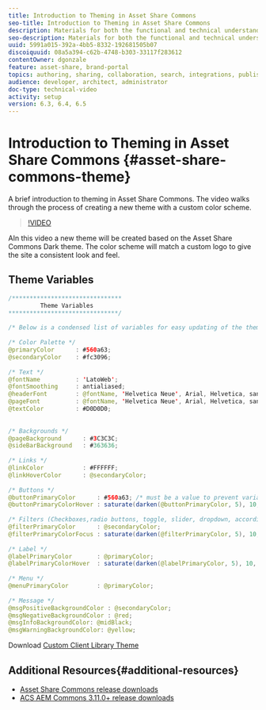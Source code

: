```yaml
---
title: Introduction to Theming in Asset Share Commons
seo-title: Introduction to Theming in Asset Share Commons
description: Materials for both the functional and technical understanding Assets Share Commons
seo-description: Materials for both the functional and technical understanding Assets Share Commons
uuid: 5991a015-392a-4bb5-8332-192681505b07
discoiquuid: 08a5a394-c62b-4748-b303-33117f283612
contentOwner: dgonzale
feature: asset-share, brand-portal
topics: authoring, sharing, collaboration, search, integrations, publishing, metadata, images, renditions
audience: developer, architect, administrator
doc-type: technical-video
activity: setup
version: 6.3, 6.4, 6.5
---
```


# Introduction to Theming in Asset Share Commons {#asset-share-commons-theme}

A brief introduction to theming in Asset Share Commons. The video walks through the process of creating a new theme with a custom color scheme.

>[!VIDEO](https://video.tv.adobe.com/v/20572/?quality=9&learn=on)

AIn this video a new theme will be created based on the Asset Share Commons Dark theme. The color scheme will match a custom logo to give the site a consistent look and feel.

## Theme Variables

``` java
/*******************************
         Theme Variables
*******************************/
 
/* Below is a condensed list of variables for easy updating of the theme */
 
/* Color Palette */
@primaryColor      : #560a63;
@secondaryColor    : #fc3096;
 
/* Text */
@fontName          : 'LatoWeb';
@fontSmoothing     : antialiased;
@headerFont        : @fontName, 'Helvetica Neue', Arial, Helvetica, sans-serif;
@pageFont          : @fontName, 'Helvetica Neue', Arial, Helvetica, sans-serif;
@textColor         : #D0D0D0;
 
 
/* Backgrounds */
@pageBackground      : #3C3C3C;
@sideBarBackground   : #363636;
 
/* Links */
@linkColor           : #FFFFFF;
@linkHoverColor      : @secondaryColor;
 
/* Buttons */
@buttonPrimaryColor      : #560a63; /* must be a value to prevent variable recursion*/
@buttonPrimaryColorHover : saturate(darken(@buttonPrimaryColor, 5), 10, relative);
 
/* Filters (Checkboxes,radio buttons, toggle, slider, dropdown, accordion colors)*/
@filterPrimaryColor      : @secondaryColor;
@filterPrimaryColorFocus : saturate(darken(@filterPrimaryColor, 5), 10, relative);
 
/* Label */
@labelPrimaryColor       : @primaryColor;
@labelPrimaryColorHover  : saturate(darken(@labelPrimaryColor, 5), 10, relative);
 
/* Menu */
@menuPrimaryColor        : @primaryColor;
 
/* Message */
@msgPositiveBackgroundColor : @secondaryColor;
@msgNegativeBackgroundColor : @red;
@msgInfoBackgroundColor: @midBlack;
@msgWarningBackgroundColor: @yellow;
```

Download [Custom Client Library Theme](assets/asc-theme-demo.zip)

## Additional Resources{#additional-resources}

* [Asset Share Commons release downloads](https://github.com/Adobe-Marketing-Cloud/asset-share-commons/releases)
* [ACS AEM Commons 3.11.0+ release downloads](https://github.com/Adobe-Consulting-Services/acs-aem-commons/releases)